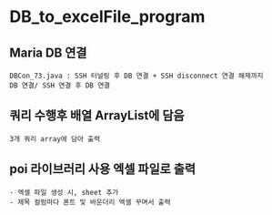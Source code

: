 # DB_to_excelFile_program


## Maria DB 연결 
```
DBCon_73.java : SSH 터널링 후 DB 연결 + SSH disconnect 연결 해제까지
DB 연결/ SSH 연결 후 DB 연결
```
## 쿼리 수행후 배열 ArrayList에 담음
```
3개 쿼리 array에 담아 출력
```
## poi 라이브러리 사용 엑셀 파일로 출력
```
- 엑셀 파일 생성 시, sheet 추가
- 제목 컬럼마다 폰트 및 바운더리 엑셀 꾸며서 출력 
```


